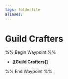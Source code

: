 ```yaml
---
tags: folderfile
aliases:
---
```


# Guild Crafters
%% Begin Waypoint %%
- **[[Guild Crafters]]**

%% End Waypoint %%
